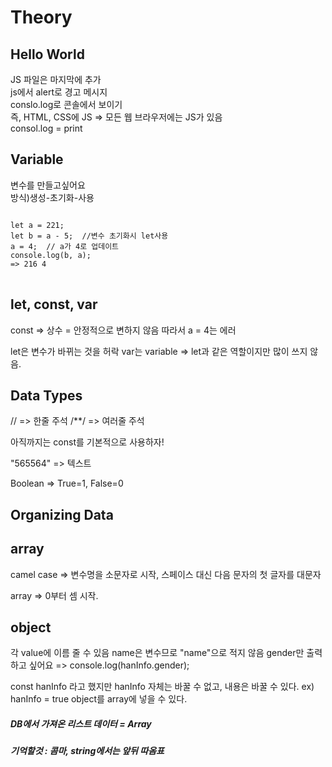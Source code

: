 Theory
======

Hello World
------------
JS 파일은 마지막에 추가\
js에서 alert로 경고 메시지\
conslo.log로 콘솔에서 보이기\
즉, HTML, CSS에 JS => 모든 웹 브라우저에는 JS가 있음\
consol.log = print

Variable
------------
변수를 만들고싶어요\
방식)생성-초기화-사용
<pre>
<code>
let a = 221;
let b = a - 5;  //변수 초기화시 let사용
a = 4;  // a가 4로 업데이트
console.log(b, a);
=> 216 4
</code>
</pre>
let, const, var
---------------
const => 상수 = 안정적으로 변하지 않음
따라서 a = 4는 에러

let은 변수가 바뀌는 것을 허락 
var는 variable => let과 같은 역할이지만 많이 쓰지 않음.

Data Types
-----------
// => 한줄 주석
/**/ => 여러줄 주석

아직까지는 const를 기본적으로 사용하자!

"565564" => 텍스트

Boolean => True=1, False=0

Organizing Data
---------------
## array

camel case => 변수명을 소문자로 시작, 스페이스 대신 다음 문자의 첫 글자를 대문자 

array => 0부터 셈 시작.

## object
각 value에 이름 줄 수 있음
name은 변수므로 "name"으로 적지 않음
gender만 출력하고 싶어요
    => console.log(hanInfo.gender);

const hanInfo 라고 했지만 hanInfo 자체는 바꿀 수 없고, 내용은 바꿀 수 있다.
ex) hanInfo = true
object를 array에 넣을 수 있다.

##### DB에서 가져온 리스트 데이터 = Array
##### 기억할것 : 콤마, string에서는 앞뒤 따옴표
